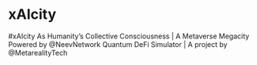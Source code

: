 # xAIcity
#xAIcity As Humanity’s Collective Consciousness | A Metaverse Megacity Powered by @NeevNetwork Quantum DeFi Simulator | A project by @MetarealityTech
